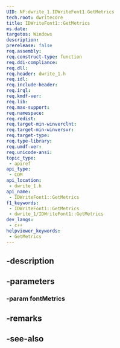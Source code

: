 ```yaml
---
UID: NF:dwrite_1.IDWriteFont1.GetMetrics
tech.root: dwritecore
title: IDWriteFont1::GetMetrics
ms.date: 
targetos: Windows
description: 
prerelease: false
req.assembly: 
req.construct-type: function
req.ddi-compliance: 
req.dll: 
req.header: dwrite_1.h
req.idl: 
req.include-header: 
req.irql: 
req.kmdf-ver: 
req.lib: 
req.max-support: 
req.namespace: 
req.redist: 
req.target-min-winverclnt: 
req.target-min-winversvr: 
req.target-type: 
req.type-library: 
req.umdf-ver: 
req.unicode-ansi: 
topic_type:
 - apiref
api_type:
 - COM
api_location:
 - dwrite_1.h
api_name:
 - IDWriteFont1::GetMetrics
f1_keywords:
 - IDWriteFont1::GetMetrics
 - dwrite_1/IDWriteFont1::GetMetrics
dev_langs:
 - c++
helpviewer_keywords:
 - GetMetrics
---
```


## -description

## -parameters

### -param fontMetrics

## -remarks

## -see-also

